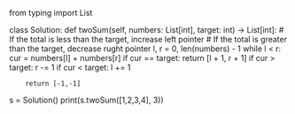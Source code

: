 from typing import List

class Solution:
    def twoSum(self, numbers: List[int], target: int) -> List[int]:
        # If the total is less than the target, increase left pointer
        # If the total is greater than the target, decrease rught pointer
        l, r = 0, len(numbers) - 1
        while l < r:
            cur = numbers[l] + numbers[r]
            if cur == target: return [l + 1, r + 1]
            if cur > target: r -= 1
            if cur < target: l += 1
            
        return [-1,-1]

s = Solution()
print(s.twoSum([1,2,3,4], 3))

